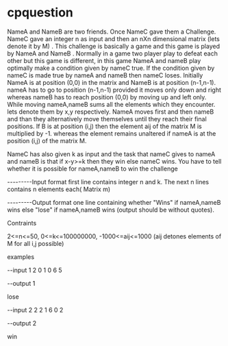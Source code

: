 # cpquestion                           

NameA and NameB are two friends. Once NameC gave them a Challenge. NameC gave an integer n as input and then an nXn 
dimensional matrix (lets denote it by M) .  This challenge is basically a game and this game is played by NameA and NameB . Normally in a game two player play to defeat each other but this game is different, in this game NameA and nameB play optimally make a condition given by nameC true. If the condition given by nameC is made true by nameA and nameB then nameC loses.
Initially NameA is at position (0,0) in the matrix and NameB is at position (n-1,n-1).
nameA has to go to position (n-1,n-1) provided it moves only down and right whereas nameB has to reach position (0,0) by moving up and left only.
While moving nameA,nameB sums all the elements which they encounter. lets denote them by x,y respectively. NameA moves first and then nameB and than they alternatively move themselves until they reach their final positions. If B is at position (i,j) then the element aij of the matrix M is multiplied by -1. whereas the element remains unaltered if nameA is at the position (i,j) of the matrix M.

NameC has also given k as input and the task that nameC gives to nameA and nameB is that if x-y>=k then they win else nameC wins. You have to tell whether it is possible for nameA,nameB to win the challenge

 ---------Input format
 first line contains integer n and k.
 The next n lines contains n elements each( Matrix m)

 ---------Output format
 one line containing whether "Wins" if nameA,nameB wins else "lose" if nameA,nameB wins (output should be without quotes).


Contraints

2<=n<=50,
0<=k<=100000000,
-1000<=aij<=1000 (aij detones elements of M for all i,j possible)


examples


--input 1
2 0
1 0 
6 5

--output 1

lose


--input 2
2 2
1 6 
0 2

--output 2

win


